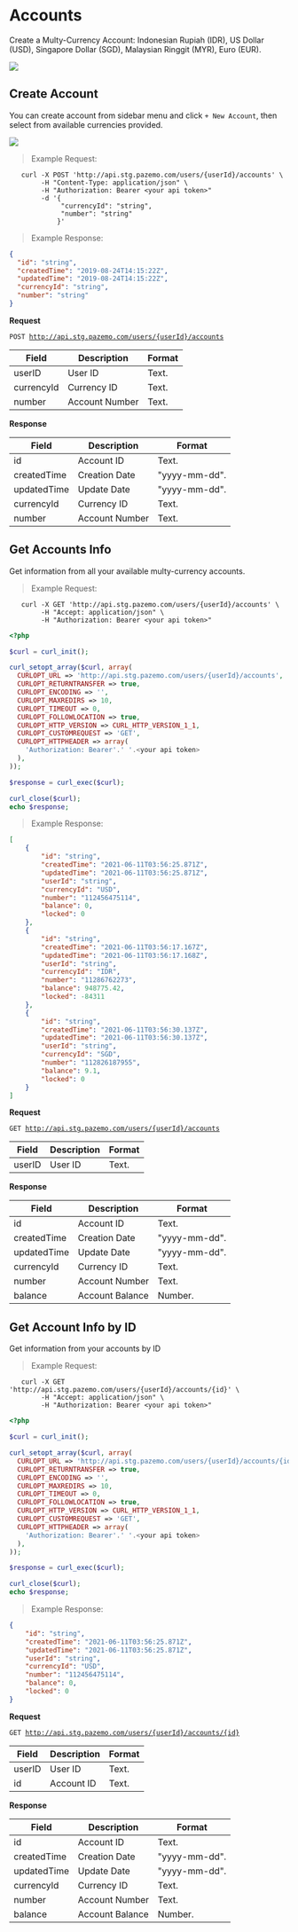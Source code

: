 # Accounts

Create a Multy-Currency Account: Indonesian Rupiah (IDR), US Dollar (USD), Singapore Dollar (SGD), Malaysian Ringgit (MYR), Euro (EUR).

<img src="https://raw.githubusercontent.com/Pazemo/docs/main/source/images/account-list.jpg">

## Create Account

You can create account from sidebar menu and click `+ New Account`, then select from available currencies provided.

<img src="https://raw.githubusercontent.com/Pazemo/docs/main/source/images/create-account.jpg">

> Example Request:

```shell
   curl -X POST 'http://api.stg.pazemo.com/users/{userId}/accounts' \
        -H "Content-Type: application/json" \
        -H "Authorization: Bearer <your api token>"
        -d '{
             "currencyId": "string",
             "number": "string"
            }'
```

> Example Response:

```json
{
  "id": "string",
  "createdTime": "2019-08-24T14:15:22Z",
  "updatedTime": "2019-08-24T14:15:22Z",
  "currencyId": "string",
  "number": "string"
}
```

**Request**

<code>POST http://api.stg.pazemo.com/users/{userId}/accounts</code>

Field | Description | Format
--------- | ------- | -----------
userID | User ID | Text.
currencyId | Currency ID | Text.
number | Account Number | Text.

**Response**

Field | Description | Format
--------- | ------- | -----------
id | Account ID | Text.
createdTime | Creation Date | "yyyy-mm-dd".
updatedTime | Update Date | "yyyy-mm-dd".
currencyId | Currency ID | Text.
number | Account Number | Text.

## Get Accounts Info

Get information from all your available multy-currency accounts.

> Example Request:

```shell
   curl -X GET 'http://api.stg.pazemo.com/users/{userId}/accounts' \
        -H "Accept: application/json" \
        -H "Authorization: Bearer <your api token>"
```

```php
<?php

$curl = curl_init();

curl_setopt_array($curl, array(
  CURLOPT_URL => 'http://api.stg.pazemo.com/users/{userId}/accounts',
  CURLOPT_RETURNTRANSFER => true,
  CURLOPT_ENCODING => '',
  CURLOPT_MAXREDIRS => 10,
  CURLOPT_TIMEOUT => 0,
  CURLOPT_FOLLOWLOCATION => true,
  CURLOPT_HTTP_VERSION => CURL_HTTP_VERSION_1_1,
  CURLOPT_CUSTOMREQUEST => 'GET',
  CURLOPT_HTTPHEADER => array(
    'Authorization: Bearer'.' '.<your api token>
  ),
));

$response = curl_exec($curl);

curl_close($curl);
echo $response;

```

> Example Response:

```json
[
    {
        "id": "string",
        "createdTime": "2021-06-11T03:56:25.871Z",
        "updatedTime": "2021-06-11T03:56:25.871Z",
        "userId": "string",
        "currencyId": "USD",
        "number": "112456475114",
        "balance": 0,
        "locked": 0
    },
    {
        "id": "string",
        "createdTime": "2021-06-11T03:56:17.167Z",
        "updatedTime": "2021-06-11T03:56:17.168Z",
        "userId": "string",
        "currencyId": "IDR",
        "number": "11286762273",
        "balance": 948775.42,
        "locked": -84311
    },
    {
        "id": "string",
        "createdTime": "2021-06-11T03:56:30.137Z",
        "updatedTime": "2021-06-11T03:56:30.137Z",
        "userId": "string",
        "currencyId": "SGD",
        "number": "112826187955",
        "balance": 9.1,
        "locked": 0
    }
]
```

**Request**

<code>GET http://api.stg.pazemo.com/users/{userId}/accounts</code>

Field | Description | Format
--------- | ------- | -----------
userID | User ID | Text.

**Response**

Field | Description | Format
--------- | ------- | -----------
id | Account ID | Text.
createdTime | Creation Date | "yyyy-mm-dd".
updatedTime | Update Date | "yyyy-mm-dd".
currencyId | Currency ID | Text.
number | Account Number | Text.
balance | Account Balance | Number.

## Get Account Info by ID

Get information from your accounts by ID

> Example Request:

```shell
   curl -X GET 'http://api.stg.pazemo.com/users/{userId}/accounts/{id}' \
        -H "Accept: application/json" \
        -H "Authorization: Bearer <your api token>"
```

```php
<?php

$curl = curl_init();

curl_setopt_array($curl, array(
  CURLOPT_URL => 'http://api.stg.pazemo.com/users/{userId}/accounts/{id}',
  CURLOPT_RETURNTRANSFER => true,
  CURLOPT_ENCODING => '',
  CURLOPT_MAXREDIRS => 10,
  CURLOPT_TIMEOUT => 0,
  CURLOPT_FOLLOWLOCATION => true,
  CURLOPT_HTTP_VERSION => CURL_HTTP_VERSION_1_1,
  CURLOPT_CUSTOMREQUEST => 'GET',
  CURLOPT_HTTPHEADER => array(
    'Authorization: Bearer'.' '.<your api token>
  ),
));

$response = curl_exec($curl);

curl_close($curl);
echo $response;

```

> Example Response:

```json
{
    "id": "string",
    "createdTime": "2021-06-11T03:56:25.871Z",
    "updatedTime": "2021-06-11T03:56:25.871Z",
    "userId": "string",
    "currencyId": "USD",
    "number": "112456475114",
    "balance": 0,
    "locked": 0
}
```

**Request**

<code>GET http://api.stg.pazemo.com/users/{userId}/accounts/{id}</code>

Field | Description | Format
--------- | ------- | -----------
userID | User ID | Text.
id | Account ID | Text.

**Response**

Field | Description | Format
--------- | ------- | -----------
id | Account ID | Text.
createdTime | Creation Date | "yyyy-mm-dd".
updatedTime | Update Date | "yyyy-mm-dd".
currencyId | Currency ID | Text.
number | Account Number | Text.
balance | Account Balance | Number.


